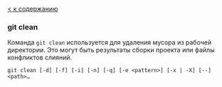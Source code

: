 [< к содержанию](./readme.md)

### git clean

Команда `git clean` используется для удаления мусора из рабочей директории. Это могут быть результаты сборки проекта или файлы конфликтов слияний.

```
git clean [-d] [-f] [-i] [-n] [-q] [-e <pattern>] [-x | -X] [--] <path>…​
```